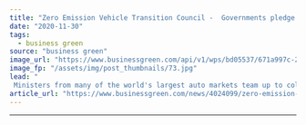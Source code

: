 ```yaml
---
title: "Zero Emission Vehicle Transition Council -  Governments pledge to move green auto industry into fast lane"
date: "2020-11-30"
tags: 
  - business green
source: "business green"
image_url: "https://www.businessgreen.com/api/v1/wps/bd05537/671a997c-2de2-499e-8ffd-3d988c603bdd/5/Electric-vehicle-charging-185x114.jpg"
image_fp: "/assets/img/post_thumbnails/73.jpg"
lead: "
 Ministers from many of the world's largest auto markets team up to collectively advance transition to zero emission road transport ..."
article_url: "https://www.businessgreen.com/news/4024099/zero-emission-vehicle-transition-council-governments-pledge-green-auto-industry-fast-lane"
---
```


---
